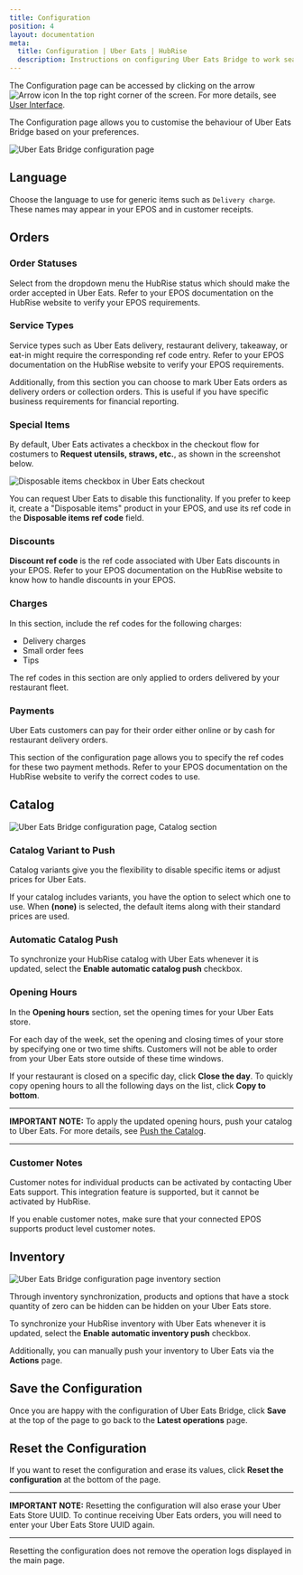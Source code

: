 ```yaml
---
title: Configuration
position: 4
layout: documentation
meta:
  title: Configuration | Uber Eats | HubRise
  description: Instructions on configuring Uber Eats Bridge to work seamlessly with Uber Eats and your EPOS or other apps connected to HubRise. Configuration is simple.
---
```


The Configuration page can be accessed by clicking on the arrow <InlineImage width="20" height="20">![Arrow icon](../images/arrow-icon.jpg)</InlineImage> In the top right corner of the screen. For more details, see [User Interface](/apps/uber-eats/user-interface).

The Configuration page allows you to customise the behaviour of Uber Eats Bridge based on your preferences.

![Uber Eats Bridge configuration page](./images/010-2x-configuration-page-cropped.png)

## Language

Choose the language to use for generic items such as `Delivery charge`. These names may appear in your EPOS and in customer receipts.

## Orders

### Order Statuses

Select from the dropdown menu the HubRise status which should make the order accepted in Uber Eats. Refer to your EPOS documentation on the HubRise website to verify your EPOS requirements.

### Service Types

Service types such as Uber Eats delivery, restaurant delivery, takeaway, or eat-in might require the corresponding ref code entry. Refer to your EPOS documentation on the HubRise website to verify your EPOS requirements.

Additionally, from this section you can choose to mark Uber Eats orders as delivery orders or collection orders.
This is useful if you have specific business requirements for financial reporting.

### Special Items

By default, Uber Eats activates a checkbox in the checkout flow for costumers to **Request utensils, straws, etc.**, as shown in the screenshot below.

![Disposable items checkbox in Uber Eats checkout](./images/009-disposable-items.png)

You can request Uber Eats to disable this functionality. If you prefer to keep it, create a "Disposable items" product in your EPOS, and use its ref code in the **Disposable items ref code** field.

### Discounts

**Discount ref code** is the ref code associated with Uber Eats discounts in your EPOS. Refer to your EPOS documentation on the HubRise website to know how to handle discounts in your EPOS.

### Charges

In this section, include the ref codes for the following charges:

- Delivery charges
- Small order fees
- Tips

The ref codes in this section are only applied to orders delivered by your restaurant fleet.

### Payments

Uber Eats customers can pay for their order either online or by cash for restaurant delivery orders.

This section of the configuration page allows you to specify the ref codes for these two payment methods. Refer to your EPOS documentation on the HubRise website to verify the correct codes to use.

## Catalog

![Uber Eats Bridge configuration page, Catalog section](./images/011-2x-configuration-page-menu.png)

### Catalog Variant to Push

Catalog variants give you the flexibility to disable specific items or adjust prices for Uber Eats.

If your catalog includes variants, you have the option to select which one to use. When **(none)** is selected, the default items along with their standard prices are used.

### Automatic Catalog Push

To synchronize your HubRise catalog with Uber Eats whenever it is updated, select the **Enable automatic catalog push** checkbox.

### Opening Hours

In the **Opening hours** section, set the opening times for your Uber Eats store.

For each day of the week, set the opening and closing times of your store by specifying one or two time shifts. Customers will not be able to order from your Uber Eats store outside of these time windows.

If your restaurant is closed on a specific day, click **Close the day**.
To quickly copy opening hours to all the following days on the list, click **Copy to bottom**.

---

**IMPORTANT NOTE:** To apply the updated opening hours, push your catalog to Uber Eats. For more details, see [Push the Catalog](/apps/uber-eats/push-catalog).

---

### Customer Notes

Customer notes for individual products can be activated by contacting Uber Eats support. This integration feature is supported, but it cannot be activated by HubRise.

If you enable customer notes, make sure that your connected EPOS supports product level customer notes.

## Inventory

![Uber Eats Bridge configuration page inventory section](./images/023-2x-configuration-page-inventory.png)

Through inventory synchronization, products and options that have a stock quantity of zero can be hidden can be hidden on your Uber Eats store.

To synchronize your HubRise inventory with Uber Eats whenever it is updated, select the **Enable automatic inventory push** checkbox.

Additionally, you can manually push your inventory to Uber Eats via the **Actions** page.

## Save the Configuration

Once you are happy with the configuration of Uber Eats Bridge, click **Save** at the top of the page to go back to the **Latest operations** page.

## Reset the Configuration

If you want to reset the configuration and erase its values, click **Reset the configuration** at the bottom of the page.

---

**IMPORTANT NOTE:** Resetting the configuration will also erase your Uber Eats Store UUID. To continue receiving Uber Eats orders, you will need to enter your Uber Eats Store UUID again.

---

Resetting the configuration does not remove the operation logs displayed in the main page.
